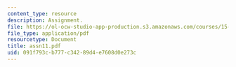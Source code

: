 ```yaml
---
content_type: resource
description: Assignment.
file: https://ol-ocw-studio-app-production.s3.amazonaws.com/courses/15-988-system-dynamics-self-study-fall-1998-spring-1999/091f793cb777c34289d4e7608d0e273c_assn11.pdf
file_type: application/pdf
resourcetype: Document
title: assn11.pdf
uid: 091f793c-b777-c342-89d4-e7608d0e273c
---
```

